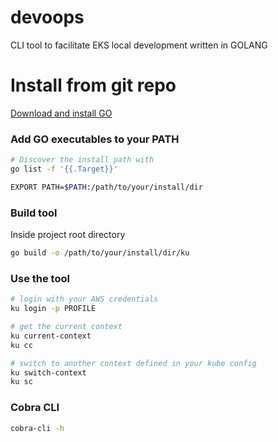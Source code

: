 # devoops
CLI tool to facilitate EKS local development written in GOLANG

# Install from git repo

[Download and install GO](https://go.dev/doc/install)

### Add GO executables to your PATH

```bash
# Discover the install path with
go list -f '{{.Target}}'

EXPORT PATH=$PATH:/path/to/your/install/dir
```

### Build tool
Inside project root directory
````bash
go build -o /path/to/your/install/dir/ku
````

### Use the tool
```bash
# login with your AWS credentials
ku login -p PROFILE

# get the current context
ku current-context
ku cc

# switch to another context defined in your kube config
ku switch-context
ku sc
```

### Cobra CLI
```bash
cobra-cli -h
```

